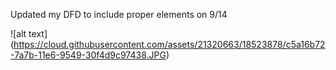 Updated my DFD to include proper elements on 9/14

![alt text] (https://cloud.githubusercontent.com/assets/21320663/18523878/c5a16b72-7a7b-11e6-9549-30f4d9c97438.JPG)

